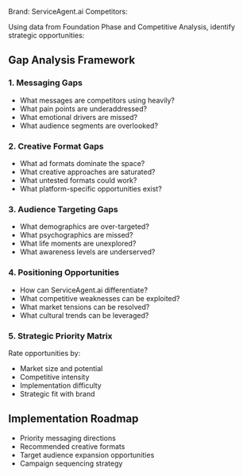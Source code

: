 
Brand: ServiceAgent.ai
Competitors: 

Using data from Foundation Phase and Competitive Analysis, identify strategic opportunities:

## Gap Analysis Framework

### 1. Messaging Gaps
- What messages are competitors using heavily?
- What pain points are underaddressed?
- What emotional drivers are missed?
- What audience segments are overlooked?

### 2. Creative Format Gaps
- What ad formats dominate the space?
- What creative approaches are saturated?
- What untested formats could work?
- What platform-specific opportunities exist?

### 3. Audience Targeting Gaps
- What demographics are over-targeted?
- What psychographics are missed?
- What life moments are unexplored?
- What awareness levels are underserved?

### 4. Positioning Opportunities
- How can ServiceAgent.ai differentiate?
- What competitive weaknesses can be exploited?
- What market tensions can be resolved?
- What cultural trends can be leveraged?

### 5. Strategic Priority Matrix
Rate opportunities by:
- Market size and potential
- Competitive intensity
- Implementation difficulty
- Strategic fit with brand

## Implementation Roadmap
- Priority messaging directions
- Recommended creative formats
- Target audience expansion opportunities
- Campaign sequencing strategy
